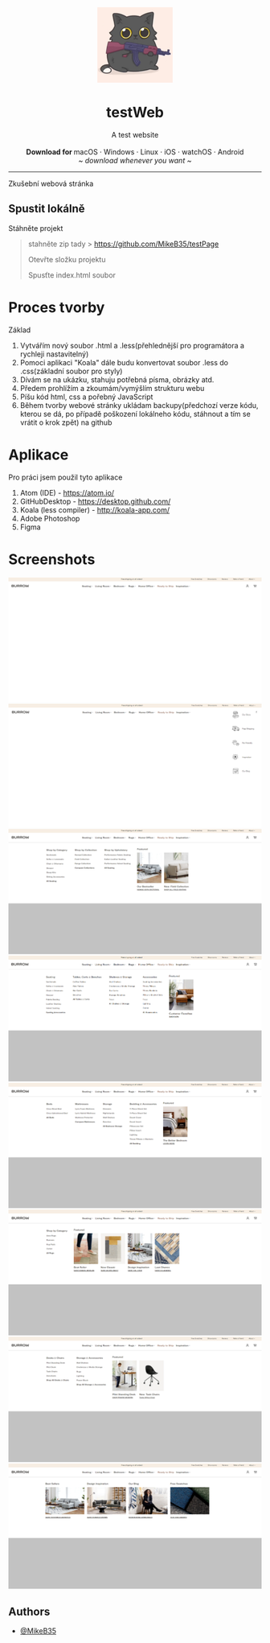 
<p align="center">
  <a href="#">
    
  </a>
  <p align="center">
   <img width="150" height="150" src="source/images/catPFP.png" alt="Logo">
  </p>
  <h1 align="center"><b>testWeb</b></h1>
  <p align="center">
  A test website
    <br />
    <br />
    <b>Download for </b>
    macOS
    ·
    Windows
    ·
    Linux
    ·
    iOS
    ·
    watchOS
    ·
    Android
    <br />
    <i>~ download whenever you want ~</i>
  </p>
</p>

---
Zkušební webová stránka


## Spustit lokálně

Stáhněte projekt

>   stahněte zip tady > https://github.com/MikeB35/testPage
>   
>   Otevřte složku projektu
>   
>   Spusťte index.html soubor

# Proces tvorby
Základ
1. Vytvářím nový soubor .html a .less(přehlednější pro programátora a rychleji nastavitelný)
2. Pomoci aplikaci "Koala" dále budu konvertovat soubor .less do .css(základní soubor pro styly)
3. Dívám se na ukázku, stahuju potřebná písma, obrázky atd.
4. Předem prohlížím a zkoumám/vymýšlím strukturu webu
5. Píšu kód html, css a pořebný JavaScript
6. Během tvorby webové stránky ukládam backupy(předchozí verze kódu, kterou se dá, po případě poškození lokálneho kódu, stáhnout a tím se vrátit o krok zpět) na github

# Aplikace
Pro práci jsem použil tyto aplikace
1. Atom (IDE) - https://atom.io/
2. GitHubDesktop - https://desktop.github.com/
3. Koala (less compiler) - http://koala-app.com/
4. Adobe Photoshop
5. Figma

# Screenshots

<img src="screenshots/screenshot1.png" alt="screenshot">
<img src="screenshots/screenshot2.png" alt="screenshot">
<img src="screenshots/screenshot3.png" alt="screenshot">
<img src="screenshots/screenshot4.png" alt="screenshot">
<img src="screenshots/screenshot5.png" alt="screenshot">
<img src="screenshots/screenshot6.png" alt="screenshot">
<img src="screenshots/screenshot7.png" alt="screenshot">
<img src="screenshots/screenshot8.png" alt="screenshot">



## Authors

- [@MikeB35](https://www.github.com/MikeB35)
